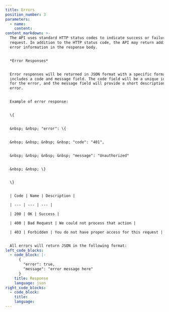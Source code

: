 ```yaml
---
title: Errors
position_number: 3
parameters:
  - name:
    content:
content_markdown: >-
  The API uses standard HTTP status codes to indicate success or failure of a
  request. In addition to the HTTP status code, the API may return additional
  error information in the response body.


  *Error Responses*


  Error responses will be returned in JSON format with a specific format that
  includes a code and message field. The code field will be a unique identifier
  for the error, and the message field will provide a short description of the
  error.


  Example of error response:


  \{


  &nbsp; &nbsp; "error": \{


  &nbsp; &nbsp; &nbsp; &nbsp; "code": "401",


  &nbsp; &nbsp; &nbsp; &nbsp; "message": "Unauthorized"


  &nbsp; &nbsp; \}


  \}


  | Code | Name | Description |

  | --- | --- | --- |

  | 200 | OK | Success |

  | 400 | Bad Request | We could not process that action |

  | 403 | Forbidden | You do not have proper access for this request |


  All errors will return JSON in the following format:
left_code_blocks:
  - code_block: |-
      {
        "error": true,
        "message": "error message here"
      }
    title: Response
    language: json
right_code_blocks:
  - code_block:
    title:
    language:
---
```

